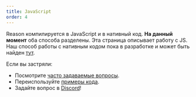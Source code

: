 ```yaml
---
title: JavaScript
order: 4
---
```


Reason компилируется в JavaScript и в нативный код. **На данный момент** оба
способа разделены. Эта страница описывает работу с JS.
Наш способ работы с нативным кодом пока в разработке и может быть найден
[тут](/guide/native).

Если вы застряли:
- Посмотрите [часто задаваемые вопросы](/community/faq).
- Переиспользуйте [примеры кода](/community/examples).
- Задайте вопрос в [Discord](https://discord.gg/reasonml)!
